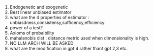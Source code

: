 1. Endogenetic and exogenetic
2. Best linear unbiased estimator
3. what are the 4 properties of estimator : unbiasdness,consistensy,sufficency,efficiency
4. power of a test?
5. Axioms of probaibility
6. mahalanobis dist : distance metric used when dimensionality is high.
7. NO LLM ARCH WILL BE ASKED
8. what are the modification in gpt 4 rather thant gpt 2,3 etc.

